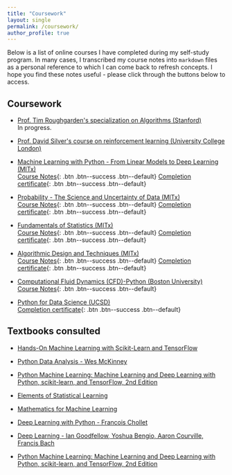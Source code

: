 ```yaml
---
title: "Coursework"
layout: single
permalink: /coursework/
author_profile: true
---
```


Below is a list of online courses I have completed during my self-study program. In many cases, I transcribed my course notes into `markdown` files as a personal reference to which I can come back to refresh concepts. I hope you find these notes useful - please click through the buttons below to access. 

## Coursework

* [Prof. Tim Roughgarden's specialization on Algorithms (Stanford)](https://www.coursera.org/specializations/algorithms)
  <br>In progress.

* [Prof. David Silver's course on reinforcement learning (University College London)](http://www0.cs.ucl.ac.uk/staff/d.silver/web/Teaching.html)

* [Machine Learning with Python - From Linear Models to Deep Learning (MITx)](https://courses.edx.org/courses/course-v1:MITx+6.86x+1T2019/course/)
  <br> [Course Notes](/coursenotes/machinelearning/){: .btn .btn--success .btn--default} [Completion certificate](https://courses.edx.org/certificates/38b75e63fdbd462cb46f87bef387e3b7){: .btn .btn--success .btn--default}

* [Probability - The Science and Uncertainty of Data (MITx)](https://courses.edx.org/courses/course-v1:MITx+6.431x+3T2018/course/)
  <br>[Course Notes](/coursenotes/probability/){: .btn .btn--success .btn--default} [Completion certificate](https://courses.edx.org/certificates/2b73f28fdbb8483f99b7bf992768aad7){: .btn .btn--success .btn--default}

* [Fundamentals of Statistics (MITx)](https://courses.edx.org/courses/course-v1:MITx+18.6501x+3T2018/course/)
  <br>[Course Notes](/coursenotes/statistics/){: .btn .btn--success .btn--default} [Completion certificate](https://courses.edx.org/certificates/16b3eb442c9c458b9d2781fa4c4c3a5f){: .btn .btn--success .btn--default}

* [Algorithmic Design and Techniques (MITx)](https://courses.edx.org/courses/course-v1:UCSanDiegoX+ALGS200x+2T2017/course/)
  <br>[Course Notes](/coursenotes/algorithms/){: .btn .btn--success .btn--default} [Completion certificate](https://courses.edx.org/certificates/7b10d0489b9f44b3b6ebb4c4d45eaddd){: .btn .btn--success .btn--default}

* [Computational Fluid Dynamics (CFD)-Python (Boston University)](http://lorenabarba.com/blog/cfd-python-12-steps-to-navier-stokes/) 
  <br>[Course Notes](/coursenotes/CFDpython){: .btn .btn--success .btn--default}

* [Python for Data Science (UCSD)](https://www.edx.org/course/python-data-science-uc-san-diegox-dse200x) 
  <br>[Completion certificate](https://courses.edx.org/certificates/fef05b87cb70483895c0f00e93846942){: .btn .btn--success .btn--default}

## Textbooks consulted

* [Hands-On Machine Learning with Scikit-Learn and TensorFlow](https://www.amazon.com/Hands-Machine-Learning-Scikit-Learn-TensorFlow/dp/1491962291)

* [Python Data Analysis - Wes McKinney](https://www.amazon.com/Python-Data-Analysis-Wrangling-IPython/dp/1491957662/ref=sr_1_1?s=books&ie=UTF8&qid=1541974192&sr=1-1&keywords=python+mckinney)

* [Python Machine Learning: Machine Learning and Deep Learning with Python, scikit-learn, and TensorFlow, 2nd Edition](https://www.amazon.com/Python-Machine-Learning-scikit-learn-TensorFlow/dp/1787125939/ref=dp_ob_title_bk)

* [Elements of Statistical Learning](https://web.stanford.edu/%7Ehastie/Papers/ESLII.pdf)

* [Mathematics for Machine Learning](https://mml-book.github.io/)

* [Deep Learning with Python - Francois Chollet](https://www.amazon.com/Deep-Learning-Python-Francois-Chollet/dp/1617294438/ref=sr_1_3?s=books&ie=UTF8&qid=1541974063&sr=1-3&keywords=deep+learning+with+python+chollet)

* [Deep Learning - Ian Goodfellow, Yoshua Bengio, Aaron Courville, Francis Bach](https://www.amazon.com/Deep-Learning-Adaptive-Computation-Machine/dp/0262035618/ref=sr_1_3?s=books&ie=UTF8&qid=1541974095&sr=1-3&keywords=deep+learning+goodfellow)

* [Python Machine Learning: Machine Learning and Deep Learning with Python, scikit-learn, and TensorFlow, 2nd Edition](https://www.amazon.com/Python-Machine-Learning-scikit-learn-TensorFlow/dp/1787125939/ref=dp_ob_title_bk)
